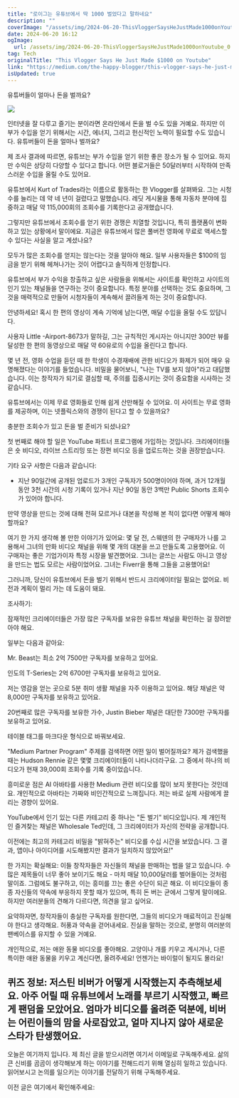 ```yaml
---
title: "로이그는 유튜브에서 딱 1000 벌었다고 말하네요"
description: ""
coverImage: "/assets/img/2024-06-20-ThisVloggerSaysHeJustMade1000onYoutube_0.png"
date: 2024-06-20 16:12
ogImage:
  url: /assets/img/2024-06-20-ThisVloggerSaysHeJustMade1000onYoutube_0.png
tag: Tech
originalTitle: "This Vlogger Says He Just Made $1000 on Youtube"
link: "https://medium.com/the-happy-blogger/this-vlogger-says-he-just-made-1000-on-youtube-bb57162abd33"
isUpdated: true
---
```


유튜버들이 얼마나 돈을 벌까요?

<img src="/assets/img/2024-06-20-ThisVloggerSaysHeJustMade1000onYoutube_0.png" />

인터넷을 잘 다루고 즐기는 분이라면 온라인에서 돈을 벌 수도 있을 거예요. 하지만 이 부가 수입을 얻기 위해서는 시간, 에너지, 그리고 헌신적인 노력이 필요할 수도 있습니다. 유튜버들이 돈을 얼마나 벌까요?

제 조사 결과에 따르면, 유튜브는 부가 수입을 얻기 위한 좋은 장소가 될 수 있어요. 하지만 수익은 상당히 다양할 수 있다고 합니다. 어떤 블로거들은 50달러부터 시작하여 만족스러운 수입을 올릴 수도 있어요.

<div class="content-ad"></div>

유튜브에서 Kurt of Trades라는 이름으로 활동하는 한 Vlogger를 살펴봐요. 그는 시청수를 늘리는 데 약 네 년이 걸렸다고 말했습니다. 레딧 게시물을 통해 자동차 분야에 집중하고 매달 약 115,000회의 조회수를 기록한다고 공개했습니다.

그렇지만 유튜브에서 조회수를 얻기 위한 경쟁은 치열할 것입니다, 특히 플랫폼이 변화하고 있는 상황에서 말이에요. 지금은 유튜브에서 많은 풀버전 영화에 무료로 액세스할 수 있다는 사실을 알고 계셨나요?

모두가 많은 조회수를 얻지는 않는다는 것을 알아야 해요. 일부 사용자들은 $100의 임금을 받기 위해 헤쳐나가는 것이 어렵다고 솔직하게 인정합니다.

유튜브에서 부가 수익을 창출하고 싶은 사람들을 위해서는 사이트를 확인하고 사이트의 인기 있는 채널들을 연구하는 것이 중요합니다. 특정 분야를 선택하는 것도 중요하며, 그것을 매력적으로 만들어 시청자들이 계속해서 끌려들게 하는 것이 중요합니다.

<div class="content-ad"></div>

안녕하세요! 혹시 한 편의 영상이 계속 기억에 남는다면, 매달 수입을 올릴 수도 있답니다.

사용자 Little -Airport-8673가 말하길, 그는 규칙적인 게시자는 아니지만 300만 뷰를 달성한 한 편의 동영상으로 매달 약 60유로의 수입을 올린다고 합니다.

몇 년 전, 영화 수업을 듣던 때 한 학생이 수경재배에 관한 비디오가 화제가 되어 매우 유명해졌다는 이야기를 들었습니다. 비밀을 물어보니, "나는 TV를 보지 않아"라고 대답했습니다. 이는 창작자가 되기로 결심할 때, 주의를 집중시키는 것이 중요함을 시사하는 것 같습니다.

유튜브에서는 이제 무료 영화들로 인해 쉽게 산만해질 수 있어요. 이 사이트는 무료 영화를 제공하며, 이는 넷플릭스와의 경쟁이 된다고 할 수 있을까요?

<div class="content-ad"></div>

충분한 조회수가 있고 돈을 벌 준비가 되셨나요?

첫 번째로 해야 할 일은 YouTube 파트너 프로그램에 가입하는 것입니다. 크리에이터들은 숏 비디오, 라이브 스트리밍 또는 장편 비디오 등을 업로드하는 것을 권장받습니다.

기타 요구 사항은 다음과 같습니다:

- 지난 90일간에 공개된 업로드가 3개인 구독자가 500명이어야 하며, 과거 12개월 동안 3천 시간의 시청 기록이 있거나 지난 90일 동안 3백만 Public Shorts 조회수가 있어야 합니다.

<div class="content-ad"></div>

만약 영상을 만드는 것에 대해 전혀 모르거나 대본을 작성해 본 적이 없다면 어떻게 해야 할까요?

여기 한 가지 생각해 볼 만한 이야기가 있어요: 몇 달 전, 스웨덴의 한 구매자가 나를 고용해서 그녀의 만화 비디오 채널을 위해 몇 개의 대본을 쓰고 만들도록 고용했어요. 이 구매자는 좋은 기업가이자 특정 시장을 발견했어요. 그녀는 글쓰는 사람도 아니고 영상을 만드는 법도 모르는 사람이었어요. 그녀는 Fiverr을 통해 그들을 고용했어요!

<div class="content-ad"></div>

그러니까, 당신이 유튜브에서 돈을 벌기 위해서 반드시 크리에이터일 필요는 없어요. 비전과 계획이 멀리 가는 데 도움이 돼요.

조사하기:

잠재적인 크리에이터들은 가장 많은 구독자를 보유한 유튜브 채널을 확인하는 걸 장려받아야 해요.

일부는 다음과 같아요:

<div class="content-ad"></div>

Mr. Beast는 최소 2억 7500만 구독자를 보유하고 있어요.

인도의 T-Series는 2억 6700만 구독자를 보유하고 있어요.

저는 영감을 얻는 곳으로 5분 취미 생활 채널을 자주 이용하고 있어요. 해당 채널은 약 8,000만 구독자를 보유하고 있어요.

20번째로 많은 구독자를 보유한 가수, Justin Bieber 채널은 대단한 7300만 구독자를 보유하고 있어요.

<div class="content-ad"></div>

테이블 태그를 마크다운 형식으로 바꿔보세요.

<div class="content-ad"></div>

"Medium Partner Program" 주제를 검색하면 어떤 일이 벌어질까요? 제가 검색했을 때는 Hudson Rennie 같은 몇몇 크리에이터들이 나타나더라구요. 그 중에서 하나의 비디오가 현재 39,000회 조회수를 기록 중이었습니다.

흥미로운 점은 AI 아바타를 사용한 Medium 관련 비디오를 많이 보지 못한다는 것인데요. 개인적으로 아바타는 가짜와 비인간적으로 느껴집니다. 저는 바로 실제 사람에게 끌리는 경향이 있어요.

YouTube에서 인기 있는 다른 카테고리 중 하나는 "돈 벌기" 비디오입니다. 제 개인적인 즐겨찾는 채널은 Wholesale Ted인데, 그 크리에이터가 자신의 전략을 공개합니다.

이전에는 최고의 카테고리 비밀을 "밝혀주는" 비디오를 수십 시간을 보았습니다. 그 결과, 앱이나 아이디어를 시도해봤지만 결과가 일치하지 않았어요!"

<div class="content-ad"></div>

한 가지는 확실해요: 이들 창작자들은 자신들의 채널을 판매하는 법을 알고 있습니다. 수많은 제목들이 너무 좋아 보이기도 해요 - 마치 매달 10,000달러를 벌어들이는 것처럼 말이죠. 그럼에도 불구하고, 이는 흥미를 끄는 좋은 수단이 되곤 해요. 이 비디오들이 종종 자신들의 약속에 부응하지 못할 때가 있으며, 특히 돈 버는 균에서 그렇게 말이에요. 하지만 여러분들의 견해가 다르다면, 의견을 알고 싶어요.

요약하자면, 창작자들이 충실한 구독자를 원한다면, 그들의 비디오가 매료적이고 진실해야 한다고 생각해요. 허풍과 약속을 걷어내세요. 진실을 말하는 것으로, 분명히 여러분의 팬베이스를 유지할 수 있을 거예요.

개인적으로, 저는 애완 동물 비디오를 좋아해요. 고양이나 개를 키우고 계시거나, 다른 특이한 애완 동물을 키우고 계신다면, 올려주세요! 언젠가는 바이럴이 될지도 몰라요!

## 퀴즈 정보: 저스틴 비버가 어떻게 시작했는지 추측해보세요. 아주 어릴 때 유튜브에서 노래를 부르기 시작했고, 빠르게 팬덤을 모았어요. 엄마가 비디오를 올려준 덕분에, 비버는 어린이들의 맘을 사로잡았고, 얼마 지나지 않아 새로운 스타가 탄생했어요.

<div class="content-ad"></div>

오늘은 여기까지 입니다. 제 최신 글을 받으시려면 여기서 이메일로 구독해주세요. 삶의 큰 신비를 곰곰이 생각해보게 하는 이야기를 전해드리기 위해 열심히 일하고 있습니다. 읽어보시고 논의를 일으키는 이야기를 전달하기 위해 구독해주세요.

이전 글은 여기에서 확인해주세요:
